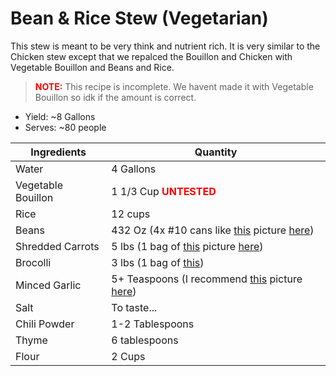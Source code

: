 # Bean & Rice Stew (Vegetarian)

This stew is meant to be very think and nutrient rich. It is very similar to the Chicken stew except that we repalced the Bouillon and Chicken with Vegetable Bouillon and Beans and Rice.

> <b style="color:red">NOTE:</b> This recipe is incomplete. We havent made it with Vegetable Bouillon so idk if the amount is correct.

- Yield: ~8 Gallons
- Serves: ~80 people

| Ingredients        | Quantity                                                                                                                                                                                           |
| ------------------ | -------------------------------------------------------------------------------------------------------------------------------------------------------------------------------------------------- |
| Water              | 4 Gallons                                                                                                                                                                                          |
| Vegetable Bouillon | 1 1/3 Cup <b style="color:red">UNTESTED</b>                                                                                                                                                        |
| Rice               | 12 cups                                                                                                                                                                                            |
| Beans              | 432 Oz (4x #10 cans like [this](https://www.costcobusinessdelivery.com/Teasdale-Black-Beans%2c-%2310-can%2c-6-lbs-12-oz.product.11186839.html) picture [here](../Resources/black_beans_6lbs.jpeg)) |
| Shredded Carrots   | 5 lbs (1 bag of [this](https://www.costcobusinessdelivery.com/Shredded-Carrots%2C-5-lbs.product.11645353.html) picture [here](../Resources/shredded_carrots_5lbs.jpeg))                            |
| Brocolli           | 3 lbs (1 bag of [this](https://www.costcobusinessdelivery.com/Broccoli-Florets%2C-3-lbs.product.10178483.html))                                                                                    |
| Minced Garlic      | 5+ Teaspoons (I recommend [this](https://www.costco.com/kirkland-signature-minced-california-garlic%2C-48-oz.product.100334304.html) picture [here](../Resources/minced_garlic.jpeg))              |
| Salt               | To taste...                                                                                                                                                                                        |
| Chili Powder       | 1-2 Tablespoons                                                                                                                                                                                    |
| Thyme              | 6 tablespoons                                                                                                                                                                                      |
| Flour              | 2 Cups                                                                                                                                                                                             |
